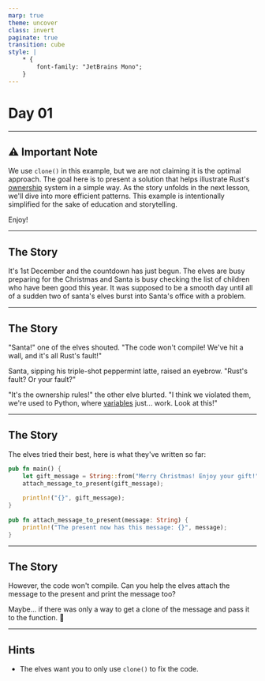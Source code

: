 ```yaml
---
marp: true
theme: uncover
class: invert
paginate: true
transition: cube
style: |
    * {
        font-family: "JetBrains Mono";
    }
---
```


# Day 01

---

## :warning: Important Note

We use `clone()` in this example, but we are not claiming it is the optimal approach. The goal here is to present a solution that helps illustrate Rust's [ownership](https://www.rustfinity.com/learn/rust/ownership) system in a simple way. As the story unfolds in the next lesson, we'll dive into more efficient patterns. This example is intentionally simplified for the sake of education and storytelling.

Enjoy!

---

## The Story

It's 1st December and the countdown has just begun. The elves are busy preparing for the Christmas and Santa is busy checking the list of children who have been good this year. It was supposed to be a smooth day until all of a sudden two of santa's elves burst into Santa's office with a problem.

---

## The Story

"Santa!" one of the elves shouted. "The code won't compile! We've hit a wall, and it's all Rust's fault!"

Santa, sipping his triple-shot peppermint latte, raised an eyebrow. "Rust's fault? Or your fault?"

"It's the ownership rules!" the other elve blurted. "I think we violated them, we're used to Python, where [variables](https://www.rustfinity.com/learn/rust/the-programming-basics/variables) just... work. Look at this!"

---

## The Story

The elves tried their best, here is what they've written so far:

```rust
pub fn main() {
    let gift_message = String::from("Merry Christmas! Enjoy your gift!");
    attach_message_to_present(gift_message);
 
    println!("{}", gift_message);
}
 
pub fn attach_message_to_present(message: String) {
    println!("The present now has this message: {}", message);
}
```

---

## The Story

However, the code won't compile. Can you help the elves attach the message to the present and print the message too?

Maybe... if there was only a way to get a clone of the message and pass it to the function. 🤔

---

## Hints

- The elves want you to only use `clone()` to fix the code.